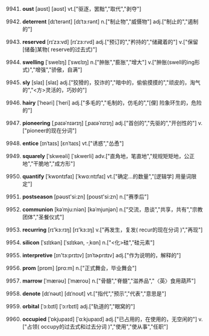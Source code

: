 9941. **oust**
[aʊst]  [aʊst]
vt.["驱逐，罢黜","取代","剥夺"]  

9942. **deterrent**
[dɪˈterənt]  [dɪˈtɜ:rənt]
n.["制止物","威慑物"]  adj.["制止的","遏制的"]  

9943. **reserved**
[rɪˈzɜ:vd]  [rɪˈzɜ:rvd]
adj.["预订的","矜持的","储藏着的"]  v.["保留[储备]某物( reserve的过去式)"]  

9944. **swelling**
[ˈswelɪŋ]  [ˈswɛlɪŋ]
n.["肿胀","膨胀","增大"]  v.["肿胀(swell的ing形式)","增强","骄傲，自满"]  

9945. **sly**
[slaɪ]  [slaɪ]
adj.["狡猾的，狡诈的","暗中的，偷偷摸摸的","顽皮的，淘气的","<方>灵活的，巧妙的"]  

9946. **hairy**
[ˈheəri]  [ˈheri]
adj.["多毛的","毛制的，仿毛的","[俚] 险象环生的，危险的"]  

9947. **pioneering**
[ˌpaɪəˈnɪərɪŋ]  [ˌpaɪəˈnɪrɪŋ]
adj.["首创的","先驱的","开创性的"]  v.["pioneer的现在分词"]  

9948. **entice**
[ɪnˈtaɪs]  [ɛnˈtaɪs]
vt.["诱惑","怂恿"]  

9949. **squarely**
[ˈskweəli]  [ˈskwerli]
adv.["直角地，笔直地","规规矩矩地，公正地","干脆地","成方形"]  

9950. **quantify**
[ˈkwɒntɪfaɪ]  [ˈkwɑ:ntɪfaɪ]
vt.["确定…的数量","[逻辑学] 用量词限定"]  

9951. **postseason**
[pəʊst'si:zn]  [poʊst'si:zn]
n.["赛季后"]  

9952. **communion**
[kəˈmju:niən]  [kəˈmjunjən]
n.["交流，恳谈","共享，共有","宗教团体","圣餐仪式"]  

9953. **recurring**
[rɪ'kɜ:rɪŋ]  [rɪ'kɜ:ɪŋ]
v.["再发生，复发( recur的现在分词 )","再现"]  

9954. **silicon**
[ˈsɪlɪkən]  [ˈsɪlɪkən, -ˌkɑn]
n.["<化>硅","硅元素"]  

9955. **interpretive**
[ɪn'tɜ:prɪtɪv]  [ɪnˈtɚprɪtɪv]
adj.["作为说明的，解释的"]  

9956. **prom**
[prɒm]  [prɑ:m]
n.["正式舞会，毕业舞会"]  

9957. **marrow**
[ˈmærəʊ]  [ˈmæroʊ]
n.["骨髓","脊髓","滋养品","〈英〉食用葫芦"]  

9958. **denote**
[dɪˈnəʊt]  [dɪˈnoʊt]
vt.["指代","预示","代表","意思是"]  

9959. **orbital**
[ˈɔ:bɪtl]  [ˈɔ:rbɪtl]
adj.["轨道的","眼窝的"]  

9960. **occupied**
[ˈɒkjupaɪd]  [ˈɑ:kjupaɪd]
adj.["已占用的，在使用的，无空闲的"]  v.["占领( occupy的过去式和过去分词 )","使用","使从事","任职"]  

